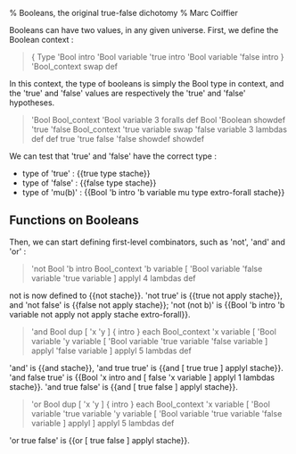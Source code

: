 % Booleans, the original true-false dichotomy
% Marc Coiffier

Booleans can have two values, in any given universe.
First, we define the Boolean context :

> { Type 'Bool intro
>   'Bool variable 'true intro
>   'Bool variable 'false intro }
> 'Bool_context swap def

In this context, the type of booleans is simply the Bool type in
context, and the 'true' and 'false' values are respectively the 'true'
and 'false' hypotheses.

> 'Bool  Bool_context 'Bool variable  3 foralls def
> Bool 'Boolean showdef
> 'true 'false  Bool_context 'true variable swap 'false variable 3 lambdas def def
> true 'true false 'false showdef showdef

We can test that 'true' and 'false' have the correct type :

  - type of 'true' : {{true type stache}}
  - type of 'false' : {{false type stache}}
  - type of 'mu(b)' : {{Bool 'b intro 'b variable mu type extro-forall stache}}

Functions on Booleans
---------------------

Then, we can start defining first-level combinators, such as 'not', 'and' and 'or' :

> 'not
>    Bool 'b intro
>    Bool_context 'b variable [ 'Bool variable 'false variable 'true variable ] applyl
>  4 lambdas def 

not is now defined to {{not stache}}. 'not true' is {{true not apply
stache}}, and 'not false' is {{false not apply stache}}; 'not (not b)'
is {{Bool 'b intro 'b variable not apply not apply stache extro-forall}}.

> 'and
>   Bool dup [ 'x 'y ] { intro } each
>   Bool_context 'x variable [
>     'Bool variable
>     'y variable [ 'Bool variable 'true variable 'false variable ] applyl
>     'false variable ] applyl
> 5 lambdas def

'and' is {{and stache}}, 'and true true' is {{and [ true true ] applyl
stache}}. 'and false true' is {{Bool 'x intro and [ false 'x variable ] applyl 1 lambdas
stache}}. 'and true false' is {{and [ true false ] applyl stache}}.

> 'or
>   Bool dup [ 'x 'y ] { intro } each
>   Bool_context 'x variable [
>     'Bool variable
>     'true variable
>     'y variable [ 'Bool variable 'true variable 'false variable ] applyl ] applyl
> 5 lambdas def

'or true false' is {{or [ true false ] applyl stache}}.
